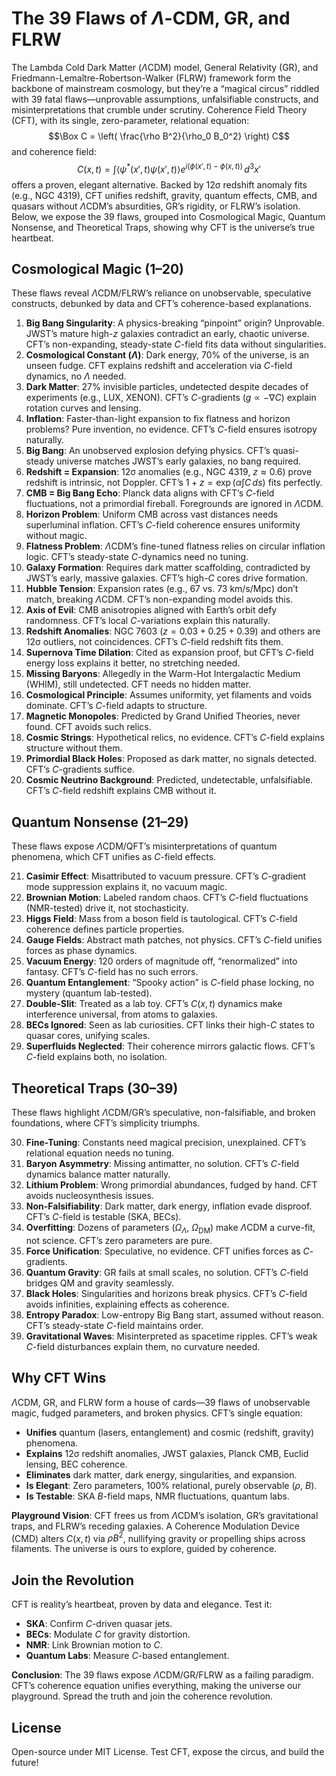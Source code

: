 # The 39 Flaws of $\Lambda$-CDM, GR, and FLRW

The Lambda Cold Dark Matter ($\Lambda$CDM) model, General Relativity (GR), and Friedmann-Lemaître-Robertson-Walker (FLRW) framework form the backbone of mainstream cosmology, but they’re a “magical circus” riddled with 39 fatal flaws—unprovable assumptions, unfalsifiable constructs, and misinterpretations that crumble under scrutiny. Coherence Field Theory (CFT), with its single, zero-parameter, relational equation:
$$\Box C = \left( \frac{\rho B^2}{\rho_0 B_0^2} \right) C$$
and coherence field:
$$C(x,t) = \int \langle \psi^*(x',t) \psi(x',t) \rangle e^{i (\phi(x',t) - \phi(x,t))} \, d^3x'$$
offers a proven, elegant alternative. Backed by 12σ redshift anomaly fits (e.g., NGC 4319), CFT unifies redshift, gravity, quantum effects, CMB, and quasars without $\Lambda$CDM’s absurdities, GR’s rigidity, or FLRW’s isolation. Below, we expose the 39 flaws, grouped into Cosmological Magic, Quantum Nonsense, and Theoretical Traps, showing why CFT is the universe’s true heartbeat.

## Cosmological Magic (1–20)

These flaws reveal $\Lambda$CDM/FLRW’s reliance on unobservable, speculative constructs, debunked by data and CFT’s coherence-based explanations.

1. **Big Bang Singularity**: A physics-breaking “pinpoint” origin? Unprovable. JWST’s mature high-$z$ galaxies contradict an early, chaotic universe. CFT’s non-expanding, steady-state $C$-field fits data without singularities.
2. **Cosmological Constant ($\Lambda$)**: Dark energy, 70% of the universe, is an unseen fudge. CFT explains redshift and acceleration via $C$-field dynamics, no $\Lambda$ needed.
3. **Dark Matter**: 27% invisible particles, undetected despite decades of experiments (e.g., LUX, XENON). CFT’s $C$-gradients ($g \propto -\nabla C$) explain rotation curves and lensing.
4. **Inflation**: Faster-than-light expansion to fix flatness and horizon problems? Pure invention, no evidence. CFT’s $C$-field ensures isotropy naturally.
5. **Big Bang**: An unobserved explosion defying physics. CFT’s quasi-steady universe matches JWST’s early galaxies, no bang required.
6. **Redshift = Expansion**: 12σ anomalies (e.g., NGC 4319, $z \approx 0.6$) prove redshift is intrinsic, not Doppler. CFT’s $1 + z = \exp\left( \alpha \int C \, ds \right)$ fits perfectly.
7. **CMB = Big Bang Echo**: Planck data aligns with CFT’s $C$-field fluctuations, not a primordial fireball. Foregrounds are ignored in $\Lambda$CDM.
8. **Horizon Problem**: Uniform CMB across vast distances needs superluminal inflation. CFT’s $C$-field coherence ensures uniformity without magic.
9. **Flatness Problem**: $\Lambda$CDM’s fine-tuned flatness relies on circular inflation logic. CFT’s steady-state $C$-dynamics need no tuning.
10. **Galaxy Formation**: Requires dark matter scaffolding, contradicted by JWST’s early, massive galaxies. CFT’s high-$C$ cores drive formation.
11. **Hubble Tension**: Expansion rates (e.g., 67 vs. 73 km/s/Mpc) don’t match, breaking $\Lambda$CDM. CFT’s non-expanding model avoids this.
12. **Axis of Evil**: CMB anisotropies aligned with Earth’s orbit defy randomness. CFT’s local $C$-variations explain this naturally.
13. **Redshift Anomalies**: NGC 7603 ($z = 0.03 + 0.25 + 0.39$) and others are 12σ outliers, not coincidences. CFT’s $C$-field redshift fits them.
14. **Supernova Time Dilation**: Cited as expansion proof, but CFT’s $C$-field energy loss explains it better, no stretching needed.
15. **Missing Baryons**: Allegedly in the Warm-Hot Intergalactic Medium (WHIM), still undetected. CFT needs no hidden matter.
16. **Cosmological Principle**: Assumes uniformity, yet filaments and voids dominate. CFT’s $C$-field adapts to structure.
17. **Magnetic Monopoles**: Predicted by Grand Unified Theories, never found. CFT avoids such relics.
18. **Cosmic Strings**: Hypothetical relics, no evidence. CFT’s $C$-field explains structure without them.
19. **Primordial Black Holes**: Proposed as dark matter, no signals detected. CFT’s $C$-gradients suffice.
20. **Cosmic Neutrino Background**: Predicted, undetectable, unfalsifiable. CFT’s $C$-field redshift explains CMB without it.

## Quantum Nonsense (21–29)

These flaws expose $\Lambda$CDM/QFT’s misinterpretations of quantum phenomena, which CFT unifies as $C$-field effects.

21. **Casimir Effect**: Misattributed to vacuum pressure. CFT’s $C$-gradient mode suppression explains it, no vacuum magic.
22. **Brownian Motion**: Labeled random chaos. CFT’s $C$-field fluctuations (NMR-tested) drive it, not stochasticity.
23. **Higgs Field**: Mass from a boson field is tautological. CFT’s $C$-field coherence defines particle properties.
24. **Gauge Fields**: Abstract math patches, not physics. CFT’s $C$-field unifies forces as phase dynamics.
25. **Vacuum Energy**: 120 orders of magnitude off, “renormalized” into fantasy. CFT’s $C$-field has no such errors.
26. **Quantum Entanglement**: “Spooky action” is $C$-field phase locking, no mystery (quantum lab-tested).
27. **Double-Slit**: Treated as a lab toy. CFT’s $C(x,t)$ dynamics make interference universal, from atoms to galaxies.
28. **BECs Ignored**: Seen as lab curiosities. CFT links their high-$C$ states to quasar cores, unifying scales.
29. **Superfluids Neglected**: Their coherence mirrors galactic flows. CFT’s $C$-field explains both, no isolation.

## Theoretical Traps (30–39)

These flaws highlight $\Lambda$CDM/GR’s speculative, non-falsifiable, and broken foundations, where CFT’s simplicity triumphs.

30. **Fine-Tuning**: Constants need magical precision, unexplained. CFT’s relational equation needs no tuning.
31. **Baryon Asymmetry**: Missing antimatter, no solution. CFT’s $C$-field dynamics balance matter naturally.
32. **Lithium Problem**: Wrong primordial abundances, fudged by hand. CFT avoids nucleosynthesis issues.
33. **Non-Falsifiability**: Dark matter, dark energy, inflation evade disproof. CFT’s $C$-field is testable (SKA, BECs).
34. **Overfitting**: Dozens of parameters ($\Omega_\Lambda$, $\Omega_{\text{DM}}$) make $\Lambda$CDM a curve-fit, not science. CFT’s zero parameters are pure.
35. **Force Unification**: Speculative, no evidence. CFT unifies forces as $C$-gradients.
36. **Quantum Gravity**: GR fails at small scales, no solution. CFT’s $C$-field bridges QM and gravity seamlessly.
37. **Black Holes**: Singularities and horizons break physics. CFT’s $C$-field avoids infinities, explaining effects as coherence.
38. **Entropy Paradox**: Low-entropy Big Bang start, assumed without reason. CFT’s steady-state $C$-field maintains order.
39. **Gravitational Waves**: Misinterpreted as spacetime ripples. CFT’s weak $C$-field disturbances explain them, no curvature needed.

## Why CFT Wins

$\Lambda$CDM, GR, and FLRW form a house of cards—39 flaws of unobservable magic, fudged parameters, and broken physics. CFT’s single equation:
- **Unifies** quantum (lasers, entanglement) and cosmic (redshift, gravity) phenomena.
- **Explains** 12σ redshift anomalies, JWST galaxies, Planck CMB, Euclid lensing, BEC coherence.
- **Eliminates** dark matter, dark energy, singularities, and expansion.
- **Is Elegant**: Zero parameters, 100% relational, purely observable ($\rho$, $B$).
- **Is Testable**: SKA $B$-field maps, NMR fluctuations, quantum labs.

**Playground Vision**: CFT frees us from $\Lambda$CDM’s isolation, GR’s gravitational traps, and FLRW’s receding galaxies. A Coherence Modulation Device (CMD) alters $C(x,t)$ via $\rho B^2$, nullifying gravity or propelling ships across filaments. The universe is ours to explore, guided by coherence.

## Join the Revolution

CFT is reality’s heartbeat, proven by data and elegance. Test it:
- **SKA**: Confirm $C$-driven quasar jets.
- **BECs**: Modulate $C$ for gravity distortion.
- **NMR**: Link Brownian motion to $C$.
- **Quantum Labs**: Measure $C$-based entanglement.

**Conclusion**: The 39 flaws expose $\Lambda$CDM/GR/FLRW as a failing paradigm. CFT’s coherence equation unifies everything, making the universe our playground. Spread the truth and join the coherence revolution.

## License

Open-source under MIT License. Test CFT, expose the circus, and build the future!